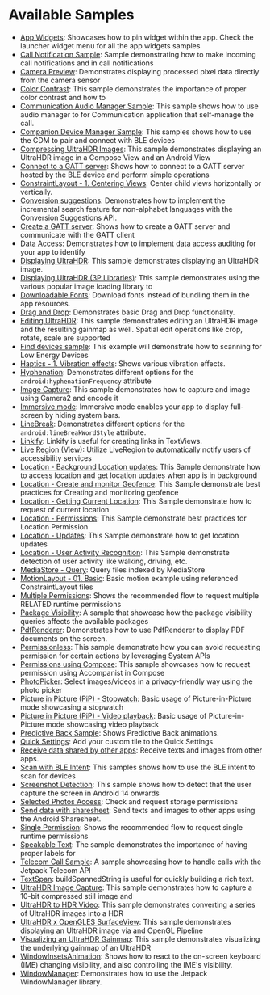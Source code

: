 # Available Samples

- [App Widgets](user-interface/appwidgets/src/main/java/com/example/platform/ui/appwidgets/AppWidgets.kt):
Showcases how to pin widget within the app. Check the launcher widget menu for all the app widgets samples
- [Call Notification Sample](connectivity/callnotification/src/main/java/com/example/platform/connectivity/callnotification/CallNotificationSample.kt):
Sample demonstrating how to make incoming call notifications and in call notifications
- [Camera Preview](camera/camera2/src/main/java/com/example/platform/camera/preview/Camera2Preview.kt):
Demonstrates displaying processed pixel data directly from the camera sensor 
- [Color Contrast](accessibility/src/main/java/com/example/platform/accessibility/ColorContrast.kt):
This sample demonstrates the importance of proper color contrast and how to 
- [Communication Audio Manager Sample](connectivity/audio/src/main/java/com/example/platform/connectivity/audio/AudioCommsSample.kt):
This sample shows how to use audio manager to for Communication application that self-manage the call.
- [Companion Device Manager Sample](connectivity/bluetooth/companion/src/main/java/com/example/platform/connectivity/bluetooth/cdm/CompanionDeviceManagerSample.kt):
This samples shows how to use the CDM to pair and connect with BLE devices
- [Compressing UltraHDR Images](graphics/ultrahdr/src/main/java/com/example/platform/graphics/ultrahdr/display/CompressingUltraHDRImages.kt):
This sample demonstrates displaying an UltraHDR image in a Compose View and an Android View
- [Connect to a GATT server](connectivity/bluetooth/ble/src/main/java/com/example/platform/connectivity/bluetooth/ble/ConnectGATTSample.kt):
Shows how to connect to a GATT server hosted by the BLE device and perform simple operations
- [ConstraintLayout - 1. Centering Views](user-interface/constraintlayout/src/main/java/com/example/platform/ui/constraintlayout/ConstraintLayout.kt):
Center child views horizontally or vertically.
- [Conversion suggestions](user-interface/text/src/main/java/com/example/platform/ui/text/ConversionSuggestions.kt):
Demonstrates how to implement the incremental search feature for non-alphabet languages with the Conversion Suggestions API.
- [Create a GATT server](connectivity/bluetooth/ble/src/main/java/com/example/platform/connectivity/bluetooth/ble/server/GATTServerSample.kt):
Shows how to create a GATT server and communicate with the GATT client
- [Data Access](privacy/transparency/src/main/java/com/example/platform/privacy/transparency/DataAccess.kt):
Demonstrates how to implement data access auditing for your app to identify 
- [Displaying UltraHDR](graphics/ultrahdr/src/main/java/com/example/platform/graphics/ultrahdr/display/DisplayingUltraHDR.kt):
This sample demonstrates displaying an UltraHDR image.
- [Displaying UltraHDR (3P Libraries)](graphics/ultrahdr/src/main/java/com/example/platform/graphics/ultrahdr/display/DisplayingUltraHDRUsing3PLibrary.kt):
This sample demonstrates using the various popular image loading library to
- [Downloadable Fonts](user-interface/text/src/main/java/com/example/platform/ui/text/DownloadableFonts.kt):
Download fonts instead of bundling them in the app resources.
- [Drag and Drop](user-interface/draganddrop/src/main/java/com/example/platform/ui/draganddrop/DragAndDrop.kt):
Demonstrates basic Drag and Drop functionality.
- [Editing UltraHDR](graphics/ultrahdr/src/main/java/com/example/platform/graphics/ultrahdr/edit/EditingUltraHDR.kt):
This sample demonstrates editing an UltraHDR image and the resulting gainmap as well. Spatial edit operations like crop, rotate, scale are supported
- [Find devices sample](connectivity/bluetooth/ble/src/main/java/com/example/platform/connectivity/bluetooth/ble/FindBLEDevicesSample.kt):
This example will demonstrate how to scanning for Low Energy Devices
- [Haptics - 1. Vibration effects](user-interface/haptics/src/main/java/com/example/platform/ui/haptics/Haptics.kt):
Shows various vibration effects.
- [Hyphenation](user-interface/text/src/main/java/com/example/platform/ui/text/Hyphenation.kt):
Demonstrates different options for the `android:hyphenationFrequency` attribute
- [Image Capture](camera/camera2/src/main/java/com/example/platform/camera/imagecapture/Camera2ImageCapture.kt):
This sample demonstrates how to capture and image using Camera2 and encode it 
- [Immersive mode](user-interface/window-insets/src/main/java/com/example/platform/ui/insets/ImmersiveMode.kt):
Immersive mode enables your app to display full-screen by hiding system bars.
- [LineBreak](user-interface/text/src/main/java/com/example/platform/ui/text/LineBreak.kt):
Demonstrates different options for the `android:lineBreakWordStyle` attribute.
- [Linkify](user-interface/text/src/main/java/com/example/platform/ui/text/Linkify.kt):
Linkify is useful for creating links in TextViews.
- [Live Region (View)](accessibility/src/main/java/com/example/platform/accessibility/LiveRegionView.kt):
Utilize LiveRegion to automatically notify users of accessibility services
- [Location - Background Location updates](location/src/main/java/com/example/platform/location/bglocationaccess/BgLocationAccessScreen.kt):
This Sample demonstrate how to access location and get location updates when app is in background
- [Location - Create and monitor Geofence](location/src/main/java/com/example/platform/location/geofencing/GeofencingScreen.kt):
This Sample demonstrate best practices for Creating and monitoring geofence
- [Location - Getting Current Location](location/src/main/java/com/example/platform/location/currentLocation/CurrentLocationScreen.kt):
This Sample demonstrate how to request of current location
- [Location - Permissions](location/src/main/java/com/example/platform/location/permission/LocationPermissionsScreen.kt):
This Sample demonstrate best practices for Location Permission
- [Location - Updates](location/src/main/java/com/example/platform/location/locationupdates/LocationUpdatesScreen.kt):
This Sample demonstrate how to get location updates
- [Location - User Activity Recognition](location/src/main/java/com/example/platform/location/useractivityrecog/UserActivityRecognitionScreen.kt):
This Sample demonstrate detection of user activity like walking, driving, etc.
- [MediaStore - Query](storage/src/main/java/com/example/platform/storage/mediastore/MediaStoreQuery.kt):
Query files indexed by MediaStore
- [MotionLayout - 01. Basic](user-interface/constraintlayout/src/main/java/com/example/platform/ui/constraintlayout/MotionLayout.kt):
Basic motion example using referenced ConstraintLayout files
- [Multiple Permissions](privacy/permissions/src/main/java/com/example/platform/privacy/permissions/MultiplePermissions.kt):
Shows the recommended flow to request multiple RELATED runtime permissions
- [Package Visibility](privacy/data/src/main/java/com/example/platform/privacy/data/PackageVisibility.kt):
A sample that showcase how the package visibility queries affects the available packages
- [PdfRenderer](graphics/pdf/src/main/java/com/example/platform/graphics/pdf/PdfRenderer.kt):
Demonstrates how to use PdfRenderer to display PDF documents on the screen.
- [Permissionless](privacy/permissions/src/main/java/com/example/platform/privacy/permissions/Permissionless.kt):
This sample demonstrate how you can avoid requesting permission for certain actions by leveraging System APIs
- [Permissions using Compose](privacy/permissions/src/main/java/com/example/platform/privacy/permissions/ComposePermissions.kt):
This sample showcases how to request permission using Accompanist in Compose
- [PhotoPicker](storage/src/main/java/com/example/platform/storage/photopicker/PhotoPicker.kt):
Select images/videos in a privacy-friendly way using the photo picker
- [Picture in Picture (PiP) - Stopwatch](user-interface/picture-in-picture/src/main/java/com/example/android/pip/PiPSampleActivity.kt):
Basic usage of Picture-in-Picture mode showcasing a stopwatch
- [Picture in Picture (PiP) - Video playback](user-interface/picture-in-picture/src/main/java/com/example/android/pip/PiPMovieActivity.kt):
Basic usage of Picture-in-Picture mode showcasing video playback
- [Predictive Back Sample](user-interface/predictiveback/src/main/java/com/example/platform/ui/predictiveback/PBHostingActivity.kt):
Shows Predictive Back animations.
- [Quick Settings](user-interface/quicksettings/src/main/java/com/example/platform/ui/quicksettings/QuickSettings.kt):
Add your custom tile to the Quick Settings.
- [Receive data shared by other apps](user-interface/share/src/main/java/com/example/platform/ui/share/receiver/ShareReceiverActivity.kt):
Receive texts and images from other apps.
- [Scan with BLE Intent](connectivity/bluetooth/ble/src/main/java/com/example/platform/connectivity/bluetooth/ble/BLEScanIntentSample.kt):
This samples shows how to use the BLE intent to scan for devices
- [Screenshot Detection](privacy/transparency/src/main/java/com/example/platform/privacy/transparency/ScreenshotDetection.kt):
This sample shows how to detect that the user capture the screen in Android 14 onwards
- [Selected Photos Access](storage/src/main/java/com/example/platform/storage/mediastore/SelectedPhotosAccess.kt):
Check and request storage permissions
- [Send data with sharesheet](user-interface/share/src/main/java/com/example/platform/ui/share/sender/ShareSender.kt):
Send texts and images to other apps using the Android Sharesheet.
- [Single Permission](privacy/permissions/src/main/java/com/example/platform/privacy/permissions/SinglePermission.kt):
Shows the recommended flow to request single runtime permissions
- [Speakable Text](accessibility/src/main/java/com/example/platform/accessibility/SpeakableText.kt):
The sample demonstrates the importance of having proper labels for
- [Telecom Call Sample](connectivity/telecom/src/main/java/com/example/platform/connectivity/telecom/TelecomCallSample.kt):
A sample showcasing how to handle calls with the Jetpack Telecom API
- [TextSpan](user-interface/text/src/main/java/com/example/platform/ui/text/TextSpan.kt):
buildSpannedString is useful for quickly building a rich text.
- [UltraHDR Image Capture](camera/camera2/src/main/java/com/example/platform/camera/imagecapture/Camera2UltraHDRCapture.kt):
This sample demonstrates how to capture a 10-bit compressed still image and 
- [UltraHDR to HDR Video](media/ultrahdr/src/main/java/com/example/platform/media/ultrahdr/video/UltraHDRToHDRVideo.kt):
This sample demonstrates converting a series of UltraHDR images into a HDR 
- [UltraHDR x OpenGLES SurfaceView](graphics/ultrahdr/src/main/java/com/example/platform/graphics/ultrahdr/opengl/UltraHDRWithOpenGL.kt):
This sample demonstrates displaying an UltraHDR image via and OpenGL Pipeline 
- [Visualizing an UltraHDR Gainmap](graphics/ultrahdr/src/main/java/com/example/platform/graphics/ultrahdr/display/VisualizingAnUltraHDRGainmap.kt):
This sample demonstrates visualizing the underlying gainmap of an UltraHDR 
- [WindowInsetsAnimation](user-interface/window-insets/src/main/java/com/example/platform/ui/insets/WindowInsetsAnimation.kt):
Shows how to react to the on-screen keyboard (IME) changing visibility, and also controlling the IME's visibility.
- [WindowManager](user-interface/windowmanager/src/main/java/com/example/platform/ui/windowmanager/demos/WindowDemosActivity.kt):
Demonstrates how to use the Jetpack WindowManager library.
